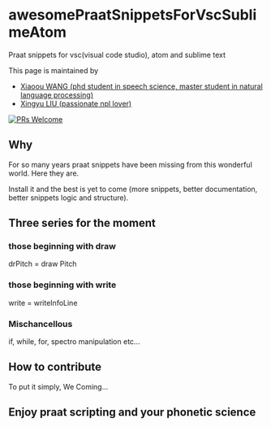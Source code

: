# awesomePraatSnippetsForVscSublimeAtom
Praat snippets for vsc(visual code studio), atom and sublime text

This page is maintained by

* [Xiaoou WANG (phd student in speech science, master student in natural language processing)](http://xiaoouwang.github.io)
* [Xingyu LIU (passionate npl lover)](https://github.com/xingyuliuNLP)

[![PRs Welcome](https://img.shields.io/badge/PRs-welcome-brightgreen.svg?style=flat-square)](http://makeapullrequest.com)

## Why

For so many years praat snippets have been missing from this wonderful world.
Here they are.

Install it and the best is yet to come (more snippets, better documentation, better snippets logic and structure).

## Three series for the moment

### those beginning with draw

drPitch = draw Pitch

### those beginning with write

write = writeInfoLine

### Mischancellous

if, while, for, spectro manipulation etc...

## How to contribute

To put it simply, We
Coming...

## Enjoy praat scripting and your phonetic science
